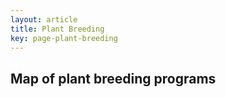 ```yaml
---
layout: article
title: Plant Breeding
key: page-plant-breeding
---
```


## Map of plant breeding programs


